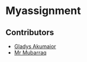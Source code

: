 # Myassignment
## Contributors

- [Gladys Akumaior](mailto:akumaiorgladys@gmail.com)
- [Mr Mubarraq](https://github.com/mubarraqqq)
